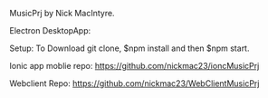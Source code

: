 MusicPrj by Nick MacIntyre.

Electron DesktopApp:

Setup:
  To Download git clone, $npm install and then $npm start.

Ionic app moblie repo: https://github.com/nickmac23/ioncMusicPrj

Webclient Repo: https://github.com/nickmac23/WebClientMusicPrj
